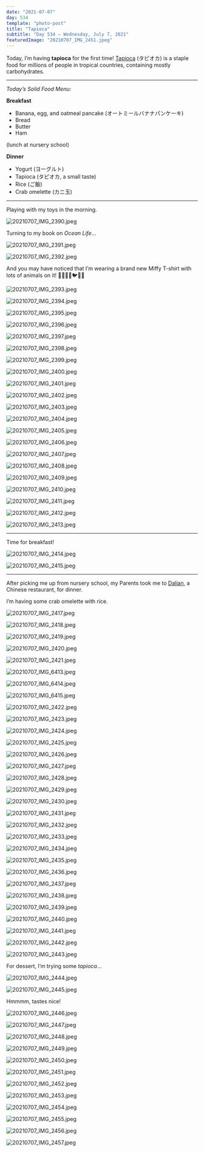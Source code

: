 ```yaml
---
date: "2021-07-07"
day: 534
template: "photo-post"
title: "Tapioca"
subtitle: "Day 534 – Wednesday, July 7, 2021"
featuredImage: "20210707_IMG_2451.jpeg"
---
```


Today, I’m having <b>tapioca</b> for the first time! <a href="https://en.wikipedia.org/wiki/Tapioca">Tapioca</a> (タピオカ) is a staple food for millions of people in tropical countries, containing mostly carbohydrates.

<hr />

_Today’s Solid Food Menu:_

**Breakfast**

- Banana, egg, and oatmeal pancake (オートミールバナナパンケーキ)
- Bread
- Butter
- Ham

(lunch at nursery school)

**Dinner**

- Yogurt (ヨーグルト)
- Tapioca (タピオカ, a small taste)
- Rice (ご飯)
- Crab omelette (カニ玉)

<hr />

Playing with my toys in the morning.

![20210707_IMG_2390.jpeg](20210707_IMG_2390.jpeg)

Turning to my book on *Ocean Life*…

![20210707_IMG_2391.jpeg](20210707_IMG_2391.jpeg)

![20210707_IMG_2392.jpeg](20210707_IMG_2392.jpeg)

And you may have noticed that I’m wearing a brand new Miffy T-shirt with lots of animals on it! 🦁🦓🐖🐧🐦🐢🦉

![20210707_IMG_2393.jpeg](20210707_IMG_2393.jpeg)

![20210707_IMG_2394.jpeg](20210707_IMG_2394.jpeg)

![20210707_IMG_2395.jpeg](20210707_IMG_2395.jpeg)

![20210707_IMG_2396.jpeg](20210707_IMG_2396.jpeg)

![20210707_IMG_2397.jpeg](20210707_IMG_2397.jpeg)

![20210707_IMG_2398.jpeg](20210707_IMG_2398.jpeg)

![20210707_IMG_2399.jpeg](20210707_IMG_2399.jpeg)

![20210707_IMG_2400.jpeg](20210707_IMG_2400.jpeg)

![20210707_IMG_2401.jpeg](20210707_IMG_2401.jpeg)

![20210707_IMG_2402.jpeg](20210707_IMG_2402.jpeg)

![20210707_IMG_2403.jpeg](20210707_IMG_2403.jpeg)

![20210707_IMG_2404.jpeg](20210707_IMG_2404.jpeg)

![20210707_IMG_2405.jpeg](20210707_IMG_2405.jpeg)

![20210707_IMG_2406.jpeg](20210707_IMG_2406.jpeg)

![20210707_IMG_2407.jpeg](20210707_IMG_2407.jpeg)

![20210707_IMG_2408.jpeg](20210707_IMG_2408.jpeg)

![20210707_IMG_2409.jpeg](20210707_IMG_2409.jpeg)

![20210707_IMG_2410.jpeg](20210707_IMG_2410.jpeg)

![20210707_IMG_2411.jpeg](20210707_IMG_2411.jpeg)

![20210707_IMG_2412.jpeg](20210707_IMG_2412.jpeg)

![20210707_IMG_2413.jpeg](20210707_IMG_2413.jpeg)

<hr />

Time for breakfast!

![20210707_IMG_2414.jpeg](20210707_IMG_2414.jpeg)

![20210707_IMG_2415.jpeg](20210707_IMG_2415.jpeg)

<hr />

After picking me up from nursery school, my Parents took me to <a href="https://g.page/dalianazabujyuban?share">Dalian</a>, a Chinese restaurant, for dinner.

I’m having some crab omelette with rice.

![20210707_IMG_2417.jpeg](20210707_IMG_2417.jpeg)

![20210707_IMG_2418.jpeg](20210707_IMG_2418.jpeg)

![20210707_IMG_2419.jpeg](20210707_IMG_2419.jpeg)

![20210707_IMG_2420.jpeg](20210707_IMG_2420.jpeg)

![20210707_IMG_2421.jpeg](20210707_IMG_2421.jpeg)

![20210707_IMG_6413.jpeg](20210707_IMG_6413.jpeg)

![20210707_IMG_6414.jpeg](20210707_IMG_6414.jpeg)

![20210707_IMG_6415.jpeg](20210707_IMG_6415.jpeg)

![20210707_IMG_2422.jpeg](20210707_IMG_2422.jpeg)

![20210707_IMG_2423.jpeg](20210707_IMG_2423.jpeg)

![20210707_IMG_2424.jpeg](20210707_IMG_2424.jpeg)

![20210707_IMG_2425.jpeg](20210707_IMG_2425.jpeg)

![20210707_IMG_2426.jpeg](20210707_IMG_2426.jpeg)

![20210707_IMG_2427.jpeg](20210707_IMG_2427.jpeg)

![20210707_IMG_2428.jpeg](20210707_IMG_2428.jpeg)

![20210707_IMG_2429.jpeg](20210707_IMG_2429.jpeg)

![20210707_IMG_2430.jpeg](20210707_IMG_2430.jpeg)

![20210707_IMG_2431.jpeg](20210707_IMG_2431.jpeg)

![20210707_IMG_2432.jpeg](20210707_IMG_2432.jpeg)

![20210707_IMG_2433.jpeg](20210707_IMG_2433.jpeg)

![20210707_IMG_2434.jpeg](20210707_IMG_2434.jpeg)

![20210707_IMG_2435.jpeg](20210707_IMG_2435.jpeg)

![20210707_IMG_2436.jpeg](20210707_IMG_2436.jpeg)

![20210707_IMG_2437.jpeg](20210707_IMG_2437.jpeg)

![20210707_IMG_2438.jpeg](20210707_IMG_2438.jpeg)

![20210707_IMG_2439.jpeg](20210707_IMG_2439.jpeg)

![20210707_IMG_2440.jpeg](20210707_IMG_2440.jpeg)

![20210707_IMG_2441.jpeg](20210707_IMG_2441.jpeg)

![20210707_IMG_2442.jpeg](20210707_IMG_2442.jpeg)

![20210707_IMG_2443.jpeg](20210707_IMG_2443.jpeg)

For dessert, I’m trying some *tapioca*…

![20210707_IMG_2444.jpeg](20210707_IMG_2444.jpeg)

![20210707_IMG_2445.jpeg](20210707_IMG_2445.jpeg)

Hmmmm, tastes nice!

![20210707_IMG_2446.jpeg](20210707_IMG_2446.jpeg)

![20210707_IMG_2447.jpeg](20210707_IMG_2447.jpeg)

![20210707_IMG_2448.jpeg](20210707_IMG_2448.jpeg)

![20210707_IMG_2449.jpeg](20210707_IMG_2449.jpeg)

![20210707_IMG_2450.jpeg](20210707_IMG_2450.jpeg)

![20210707_IMG_2451.jpeg](20210707_IMG_2451.jpeg)

![20210707_IMG_2452.jpeg](20210707_IMG_2452.jpeg)

![20210707_IMG_2453.jpeg](20210707_IMG_2453.jpeg)

![20210707_IMG_2454.jpeg](20210707_IMG_2454.jpeg)

![20210707_IMG_2455.jpeg](20210707_IMG_2455.jpeg)

![20210707_IMG_2456.jpeg](20210707_IMG_2456.jpeg)

![20210707_IMG_2457.jpeg](20210707_IMG_2457.jpeg)
